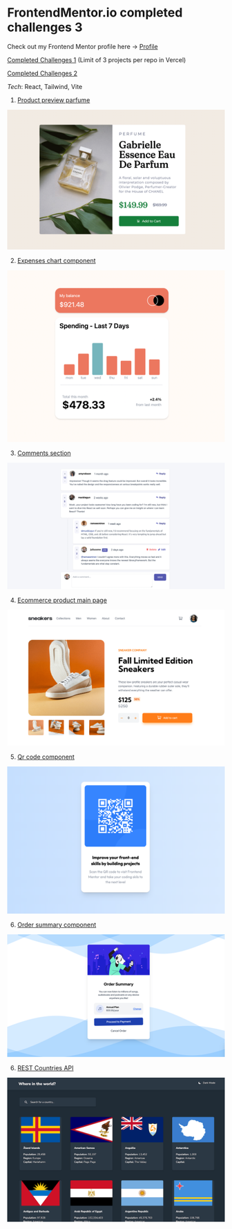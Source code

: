 # FrontendMentor.io completed challenges 3

Check out my Frontend Mentor profile here -> [Profile](https://www.frontendmentor.io/profile/thevolcanomanishere)

[Completed Challenges 1](https://github.com/thevolcanomanishere/fementor-challenges) (Limit of 3 projects per repo in Vercel)

[Completed Challenges 2](https://github.com/thevolcanomanishere/fementor-challenges-2)

_Tech_: React, Tailwind, Vite

1. <a href="https://fementor-product-preview-parfume.vercel.app/" target="_blank">Product preview parfume</a>

![Perfume](/screenshots/perfume-min.png)

2. <a href="https://expenses-chart-component-beta-wine.vercel.app/" target="_blank">Expenses chart component</a>

![Expenses](/screenshots/expenses-min.png)

3. <a href="https://comments-section-eight.vercel.app/" target="_blank">Comments section</a>

![Comments](/screenshots/comments-min.png)

4. <a href="https://ecommerce-product-main-page.vercel.app/" target="_blank">Ecommerce product main page</a>

![Sneakers](/screenshots/sneakers-min.png)

5. <a href="https://qr-code-fementor.vercel.app/" target="_blank">Qr code component</a>

![Qr code](/screenshots/qr-min.png)

6. <a href="https://order-summary-component-69.vercel.app/" target="_blank">Order summary component</a>

![Order](/screenshots/order-min.png)

6. <a href="https://rest-countries-api-mu-mauve.vercel.app/" target="_blank">REST Countries API</a>

![Order](/screenshots/rest.png)

